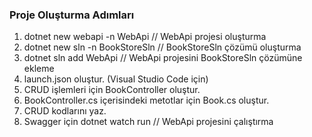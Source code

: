 ### Proje Oluşturma Adımları

1. dotnet new webapi -n WebApi // WebApi projesi oluşturma
2. dotnet new sln -n BookStoreSln // BookStoreSln çözümü oluşturma
3. dotnet sln add WebApi // WebApi projesini BookStoreSln çözümüne ekleme
4. launch.json oluştur. (Visual Studio Code için)
5. CRUD işlemleri için BookController oluştur.
6. BookController.cs içerisindeki metotlar için Book.cs oluştur.
7. CRUD kodlarını yaz.
8. Swagger için dotnet watch run // WebApi projesini çalıştırma
